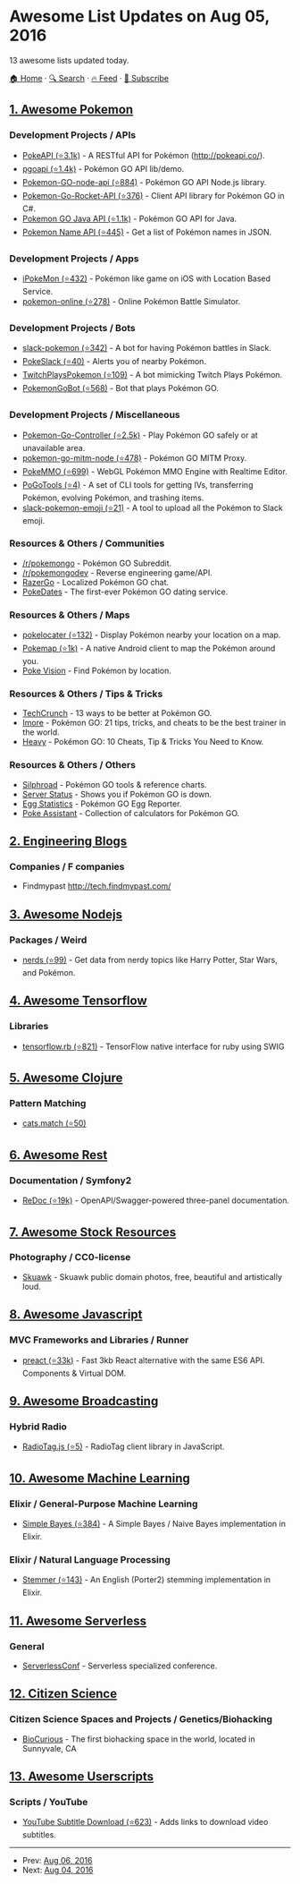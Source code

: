 # Awesome List Updates on Aug 05, 2016

13 awesome lists updated today.

[🏠 Home](/README.md) · [🔍 Search](https://www.trackawesomelist.com/search/) · [🔥 Feed](https://www.trackawesomelist.com/rss.xml) · [📮 Subscribe](https://trackawesomelist.us17.list-manage.com/subscribe?u=d2f0117aa829c83a63ec63c2f&id=36a103854c)



## [1. Awesome Pokemon](/content/tobiasbueschel/awesome-pokemon/README.md)

### Development Projects / APIs

*   [PokeAPI (⭐3.1k)](https://github.com/PokeAPI/pokeapi/) - A RESTful API for Pokémon (<http://pokeapi.co/>).
*   [pgoapi (⭐1.4k)](https://github.com/tejado/pgoapi) - Pokémon GO API lib/demo.
*   [Pokemon-GO-node-api (⭐884)](https://github.com/Armax/Pokemon-GO-node-api) - Pokémon GO API Node.js library.
*   [Pokemon-Go-Rocket-API (⭐376)](https://github.com/FeroxRev/Pokemon-Go-Rocket-API) - Client API library for Pokémon GO in C#.
*   [Pokemon GO Java API (⭐1.1k)](https://github.com/Grover-c13/PokeGOAPI-Java) - Pokémon GO API for Java.
*   [Pokemon Name API (⭐445)](https://github.com/sindresorhus/pokemon) - Get a list of Pokémon names in JSON.

### Development Projects / Apps

*   [iPokeMon (⭐432)](https://github.com/Kjuly/iPokeMon) - Pokémon like game on iOS with Location Based Service.
*   [pokemon-online (⭐278)](https://github.com/po-devs/pokemon-online) - Online Pokémon Battle Simulator.

### Development Projects / Bots

*   [slack-pokemon (⭐342)](https://github.com/rvinluan/slack-pokemon) - A bot for having Pokémon battles in Slack.
*   [PokeSlack (⭐40)](https://github.com/timwah/pokeslack) - Alerts you of nearby Pokémon.
*   [TwitchPlaysPokemon (⭐109)](https://github.com/sunshinekitty/TwitchPlaysPokemon) - A bot mimicking Twitch Plays Pokémon.
*   [PokemonGoBot (⭐568)](https://github.com/jabbink/PokemonGoBot) - Bot that plays Pokémon GO.

### Development Projects / Miscellaneous

*   [Pokemon-Go-Controller (⭐2.5k)](https://github.com/kahopoon/Pokemon-Go-Controller) - Play Pokémon GO safely or at unavailable area.
*   [pokemon-go-mitm-node (⭐478)](https://github.com/rastapasta/pokemon-go-mitm-node) - Pokémon GO MITM Proxy.
*   [PokeMMO (⭐699)](https://github.com/maierfelix/PokeMMO) - WebGL Pokémon MMO Engine with Realtime Editor.
*   [PoGoTools (⭐4)](https://github.com/nelsyeung/PoGoTools) - A set of CLI tools for getting IVs, transferring Pokémon, evolving Pokémon, and trashing items.
*   [slack-pokemon-emoji (⭐21)](https://github.com/fraserxu/slack-pokemon-emoji) - A tool to upload all the Pokémon to Slack emoji.

### Resources & Others / Communities

*   [/r/pokemongo](https://www.reddit.com/r/pokemongo/) - Pokémon GO Subreddit.
*   [/r/pokemongodev](https://www.reddit.com/r/pokemongodev) - Reverse engineering game/API.
*   [RazerGo](https://go.razerzone.com/) - Localized Pokémon GO chat.
*   [PokeDates](https://www.projectfixup.com/pokedates/) - The first-ever Pokémon GO dating service.

### Resources & Others / Maps

*   [pokelocater (⭐132)](https://github.com/emeth-/pokelocater) - Display Pokémon nearby your location on a map.
*   [Pokemap (⭐1k)](https://github.com/omkarmoghe/Pokemap) - A native Android client to map the Pokémon around you.
*   [Poke Vision](https://pokevision.com/) - Find Pokémon by location.

### Resources & Others / Tips & Tricks

*   [TechCrunch](https://techcrunch.com/gallery/pokemon-go-tips/) - 13 ways to be better at Pokémon GO.
*   [Imore](http://www.imore.com/Pokemon-go-tips-tricks-cheats) - Pokémon GO: 21 tips, tricks, and cheats to be the best trainer in the world.
*   [Heavy](http://heavy.com/games/2016/07/pokemon-go-cheats-tips-tricks-guide-walkthrough-gps-spoof-fake-pikachu-starter-get-coins-throw-candy-incense-footsteps-pokestops-driving-lucky-eggs/) - Pokémon GO: 10 Cheats, Tip & Tricks You Need to Know.

### Resources & Others / Others

*   [Silphroad](https://thesilphroad.com/research) - Pokémon GO tools & reference charts.
*   [Server Status](http://www.mmoserverstatus.com/pokemon_go) - Shows you if Pokémon GO is down.
*   [Egg Statistics](https://app.cmmcd.com/) - Pokémon GO Egg Reporter.
*   [Poke Assistant](https://pokeassistant.com/) - Collection of calculators for Pokémon GO.

## [2. Engineering Blogs](/content/kilimchoi/engineering-blogs/README.md)

### Companies / F companies

*   Findmypast <http://tech.findmypast.com/>

## [3. Awesome Nodejs](/content/sindresorhus/awesome-nodejs/README.md)

### Packages / Weird

*   [nerds (⭐99)](https://github.com/SkyHacks/nerds) - Get data from nerdy topics like Harry Potter, Star Wars, and Pokémon.

## [4. Awesome Tensorflow](/content/jtoy/awesome-tensorflow/README.md)

### Libraries

*   [tensorflow.rb (⭐821)](https://github.com/somaticio/tensorflow.rb) - TensorFlow native interface for ruby using SWIG

## [5. Awesome Clojure](/content/razum2um/awesome-clojure/README.md)

### Pattern Matching

*   [cats.match (⭐50)](https://github.com/zalando/cats.match)

## [6. Awesome Rest](/content/marmelab/awesome-rest/README.md)

### Documentation / Symfony2

*   [ReDoc (⭐19k)](https://github.com/Rebilly/ReDoc/) - OpenAPI/Swagger-powered three-panel documentation.

## [7. Awesome Stock Resources](/content/neutraltone/awesome-stock-resources/README.md)

### Photography / CC0-license

*   [Skuawk](http://skuawk.com/) - Skuawk public domain photos, free, beautiful and artistically loud.

## [8. Awesome Javascript](/content/sorrycc/awesome-javascript/README.md)

### MVC Frameworks and Libraries / Runner

*   [preact (⭐33k)](https://github.com/developit/preact) - Fast 3kb React alternative with the same ES6 API. Components & Virtual DOM.

## [9. Awesome Broadcasting](/content/ebu/awesome-broadcasting/README.md)

### Hybrid Radio

*   [RadioTag.js (⭐5)](https://github.com/ebu/radiotag.js) - RadioTag client library in JavaScript.

## [10. Awesome Machine Learning](/content/josephmisiti/awesome-machine-learning/README.md)

### Elixir / General-Purpose Machine Learning

*   [Simple Bayes (⭐384)](https://github.com/fredwu/simple_bayes) - A Simple Bayes / Naive Bayes implementation in Elixir.

### Elixir / Natural Language Processing

*   [Stemmer (⭐143)](https://github.com/fredwu/stemmer) - An English (Porter2) stemming implementation in Elixir.

## [11. Awesome Serverless](/content/pmuens/awesome-serverless/README.md)

### General

*   [ServerlessConf](http://serverlessconf.io) - Serverless specialized conference.

## [12. Citizen Science](/content/dylanrees/citizen-science/README.md)

### Citizen Science Spaces and Projects / Genetics/Biohacking

*   [BioCurious](http://biocurious.org/) - The first biohacking space in the world, located in Sunnyvale, CA

## [13. Awesome Userscripts](/content/bvolpato/awesome-userscripts/README.md)

### Scripts / YouTube

*   [YouTube Subtitle Download (⭐623)](https://github.com/1c7/Youtube-Auto-Subtitle-Download) - Adds links to download video subtitles.

---

- Prev: [Aug 06, 2016](/content/2016/08/06/README.md)
- Next: [Aug 04, 2016](/content/2016/08/04/README.md)